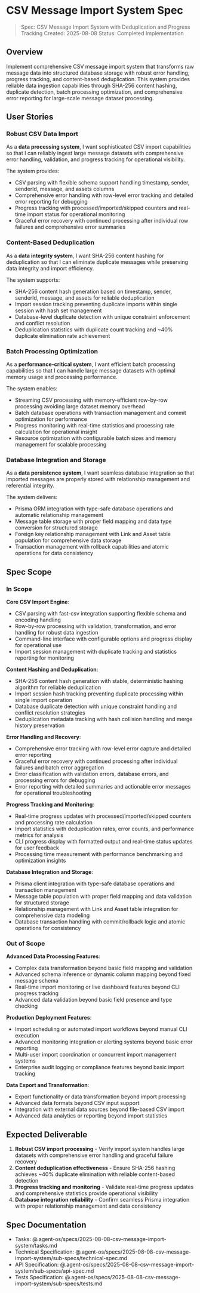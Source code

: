 # CSV Message Import System Spec

> Spec: CSV Message Import System with Deduplication and Progress Tracking
> Created: 2025-08-08
> Status: Completed Implementation

## Overview

Implement comprehensive CSV message import system that transforms raw message data into structured database storage with robust error handling, progress tracking, and content-based deduplication. This system provides reliable data ingestion capabilities through SHA-256 content hashing, duplicate detection, batch processing optimization, and comprehensive error reporting for large-scale message dataset processing.

## User Stories

### Robust CSV Data Import

As a **data processing system**, I want sophisticated CSV import capabilities so that I can reliably ingest large message datasets with comprehensive error handling, validation, and progress tracking for operational visibility.

The system provides:

- CSV parsing with flexible schema support handling timestamp, sender, senderId, message, and assets columns
- Comprehensive error handling with row-level error tracking and detailed error reporting for debugging
- Progress tracking with processed/imported/skipped counters and real-time import status for operational monitoring
- Graceful error recovery with continued processing after individual row failures and comprehensive error summaries

### Content-Based Deduplication

As a **data integrity system**, I want SHA-256 content hashing for deduplication so that I can eliminate duplicate messages while preserving data integrity and import efficiency.

The system supports:

- SHA-256 content hash generation based on timestamp, sender, senderId, message, and assets for reliable deduplication
- Import session tracking preventing duplicate imports within single session with hash set management
- Database-level duplicate detection with unique constraint enforcement and conflict resolution
- Deduplication statistics with duplicate count tracking and ~40% duplicate elimination rate achievement

### Batch Processing Optimization

As a **performance-critical system**, I want efficient batch processing capabilities so that I can handle large message datasets with optimal memory usage and processing performance.

The system enables:

- Streaming CSV processing with memory-efficient row-by-row processing avoiding large dataset memory overhead
- Batch database operations with transaction management and commit optimization for performance
- Progress monitoring with real-time statistics and processing rate calculation for operational insight
- Resource optimization with configurable batch sizes and memory management for scalable processing

### Database Integration and Storage

As a **data persistence system**, I want seamless database integration so that imported messages are properly stored with relationship management and referential integrity.

The system delivers:

- Prisma ORM integration with type-safe database operations and automatic relationship management
- Message table storage with proper field mapping and data type conversion for structured storage
- Foreign key relationship management with Link and Asset table population for comprehensive data storage
- Transaction management with rollback capabilities and atomic operations for data consistency

## Spec Scope

### In Scope

**Core CSV Import Engine**:

- CSV parsing with fast-csv integration supporting flexible schema and encoding handling
- Row-by-row processing with validation, transformation, and error handling for robust data ingestion
- Command-line interface with configurable options and progress display for operational use
- Import session management with duplicate tracking and statistics reporting for monitoring

**Content Hashing and Deduplication**:

- SHA-256 content hash generation with stable, deterministic hashing algorithm for reliable deduplication
- Import session hash tracking preventing duplicate processing within single import operation
- Database duplicate detection with unique constraint handling and conflict resolution strategies
- Deduplication metadata tracking with hash collision handling and merge history preservation

**Error Handling and Recovery**:

- Comprehensive error tracking with row-level error capture and detailed error reporting
- Graceful error recovery with continued processing after individual failures and batch error aggregation
- Error classification with validation errors, database errors, and processing errors for debugging
- Error reporting with detailed summaries and actionable error messages for operational troubleshooting

**Progress Tracking and Monitoring**:

- Real-time progress updates with processed/imported/skipped counters and processing rate calculation
- Import statistics with deduplication rates, error counts, and performance metrics for analysis
- CLI progress display with formatted output and real-time status updates for user feedback
- Processing time measurement with performance benchmarking and optimization insights

**Database Integration and Storage**:

- Prisma client integration with type-safe database operations and transaction management
- Message table population with proper field mapping and data validation for structured storage
- Relationship management with Link and Asset table integration for comprehensive data modeling
- Database transaction handling with commit/rollback logic and atomic operations for consistency

### Out of Scope

**Advanced Data Processing Features**:

- Complex data transformation beyond basic field mapping and validation
- Advanced schema inference or dynamic column mapping beyond fixed message schema
- Real-time import monitoring or live dashboard features beyond CLI progress tracking
- Advanced data validation beyond basic field presence and type checking

**Production Deployment Features**:

- Import scheduling or automated import workflows beyond manual CLI execution
- Advanced monitoring integration or alerting systems beyond basic error reporting
- Multi-user import coordination or concurrent import management systems
- Enterprise audit logging or compliance features beyond basic import tracking

**Data Export and Transformation**:

- Export functionality or data transformation beyond import processing
- Advanced data formats beyond CSV input support
- Integration with external data sources beyond file-based CSV import
- Advanced data analytics or reporting beyond import statistics

## Expected Deliverable

1. **Robust CSV import processing** - Verify import system handles large datasets with comprehensive error handling and graceful failure recovery
2. **Content deduplication effectiveness** - Ensure SHA-256 hashing achieves ~40% duplicate elimination with reliable content-based detection
3. **Progress tracking and monitoring** - Validate real-time progress updates and comprehensive statistics provide operational visibility
4. **Database integration reliability** - Confirm seamless Prisma integration with proper relationship management and data consistency

## Spec Documentation

- Tasks: @.agent-os/specs/2025-08-08-csv-message-import-system/tasks.md
- Technical Specification: @.agent-os/specs/2025-08-08-csv-message-import-system/sub-specs/technical-spec.md
- API Specification: @.agent-os/specs/2025-08-08-csv-message-import-system/sub-specs/api-spec.md
- Tests Specification: @.agent-os/specs/2025-08-08-csv-message-import-system/sub-specs/tests.md

